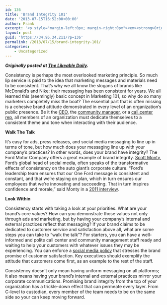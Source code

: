 ```yaml
---
id: 136
title: 'Brand Integrity 101'
date: '2013-07-15T16:52:00+00:00'
author: Frank
excerpt: '<p style="margin-left:0px; margin-right:0px"><em><strong>Originally posted at&nbsp;<a href="http://www.likeable.com/blog/2013/07/brand-integrity-101/">The Likeable Daily</a>.</strong></em></p><p style="margin-left:0px; margin-right:0px">Consistency is perhaps the most overlooked marketing principle. So much lip service is paid to the idea that marketing messages and materials need to be consistent. That’s why we all know the slogans of brands like McDonald’s and Nike: their messaging has been consistent for years.&nbsp;We all learned this (seemingly) basic concept in Marketing 101, so why do so many marketers completely miss the boat? The essential part that is often missing is&nbsp;a cohesive brand attitude demonstrated in every level of an organization’s public presence. Be it the&nbsp;<a href="http://www.likeable.com/blog/2013/05/4-reasons-why-your-ceo-should-be-on-twitter/">CEO</a>, the&nbsp;<a href="http://www.likeable.com/blog/2013/01/5-things-every-community-manager-must-have-thats-not-in-their-job-description/">community manager</a>, or a&nbsp;<a href="http://www.likeable.com/blog/2013/06/5-ways-to-enhance-customer-service-through-social-media/">call center rep</a>, all members of an organization must dedicate themselves to a consistent theme and tone when interacting with their audience.</p>'
layout: post
guid: 'https://34.95.34.211/?p=136'
permalink: /2013/07/15/brand-integrity-101/
categories:
    - Uncategorized
---
```


***Originally posted at [The Likeable Daily](http://www.likeable.com/blog/2013/07/brand-integrity-101/).***

Consistency is perhaps the most overlooked marketing principle. So much lip service is paid to the idea that marketing messages and materials need to be consistent. That’s why we all know the slogans of brands like McDonald’s and Nike: their messaging has been consistent for years. We all learned this (seemingly) basic concept in Marketing 101, so why do so many marketers completely miss the boat? The essential part that is often missing is a cohesive brand attitude demonstrated in every level of an organization’s public presence. Be it the [CEO](http://www.likeable.com/blog/2013/05/4-reasons-why-your-ceo-should-be-on-twitter/), the [community manager](http://www.likeable.com/blog/2013/01/5-things-every-community-manager-must-have-thats-not-in-their-job-description/), or a [call center rep](http://www.likeable.com/blog/2013/06/5-ways-to-enhance-customer-service-through-social-media/), all members of an organization must dedicate themselves to a consistent theme and tone when interacting with their audience.

**Walk The Talk**

It’s easy for ads, press releases, and social media messaging to line up in terms of tone, but how much does your messaging line up with your company’s practices? In other words, does your brand have integrity? The Ford Motor Company offers a great example of brand integrity. [Scott Monty](http://twitter.com/scottmonty), Ford’s global head of social media, often speaks of the transformative effects of consistency on the auto giant’s corporate culture. “Ford’s leadership team ensures that our One Ford message is consistent and constant, and that we’re staying on plan, which in turn ensures our employees that we’re innovating and succeeding. That in turn inspires confidence and morale,” said Monty in a [2011 interview](http://globalneighbourhoods.net/2011/01/sm-global-report-scott-monty-ford-motors.html).

**Look Within**

Consistency starts with taking a look at your priorities. What are your brand’s core values? How can you demonstrate those values not only through ads and marketing, but by having your company’s internal and external practices reflect that messaging? If your brand claims to be dedicated to customer service and satisfaction above all, what are some steps you can take to “walk the talk”? For starters, you can have a well-informed and polite call center and community management staff ready and waiting to help your customers with whatever issues they may be experiencing. You can enforce a [social media policy](http://www.likeable.com/blog/2013/07/how-to-write-a-social-media-policy/) that stresses the brand promise of customer satisfaction. Key executives should exemplify the attitude that customers come first, as an example to the rest of the staff.

Consistency doesn’t only mean having uniform messaging on all platforms; it also means having your brand’s internal and external practices mirror your corporate communications. Promising brand integrity from the top of your organization has a trickle-down effect that can permeate every layer. From C-level to custodian, every member of the team needs to be on the same side so your can keep moving forward.